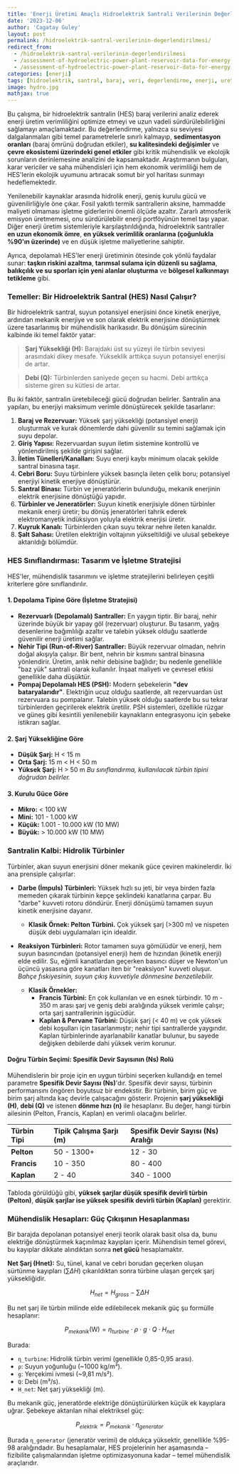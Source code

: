 ```yaml
---
title: 'Enerji Üretimi Amaçlı Hidroelektrik Santrali Verilerinin Değerlendirilmesi'
date: '2023-12-06'
author: 'Cagatay Guley'
layout: post
permalink: /hidroelektrik-santral-verilerinin-degerlendirilmesi/
redirect_from:
  - /hidroelektrik-santral-verilerinin-degerlendirilmesi
  - /assessment-of-hydroelectric-power-plant-reservoir-data-for-energy-production-purposes
  - /assessment-of-hydroelectric-power-plant-reservoir-data-for-energy-production-purposes/
categories: [enerji]
tags: [hidroelektrik, santral, baraj, veri, degerlendirme, enerji, uretim]
image: hydro.jpg
mathjax: true
---
```


Bu çalışma, bir hidroelektrik santralin (HES) baraj verilerini analiz ederek enerji üretim verimliliğini optimize etmeyi ve uzun vadeli sürdürülebilirliğini sağlamayı amaçlamaktadır. Bu değerlendirme, yalnızca su seviyesi dalgalanmaları gibi temel parametrelerle sınırlı kalmayıp, **sedimentasyon oranları** (baraj ömrünü doğrudan etkiler), **su kalitesindeki değişimler** ve **çevre ekosistemi üzerindeki genel etkiler** gibi kritik mühendislik ve ekolojik sorunların derinlemesine analizini de kapsamaktadır. Araştırmanın bulguları, karar vericiler ve saha mühendisleri için hem ekonomik verimliliği hem de HES'lerin ekolojik uyumunu artıracak somut bir yol haritası sunmayı hedeflemektedir.

Yenilenebilir kaynaklar arasında hidrolik enerji, geniş kurulu gücü ve güvenilirliğiyle öne çıkar. Fosil yakıtlı termik santrallerin aksine, hammadde maliyeti olmaması işletme giderlerini önemli ölçüde azaltır. Zararlı atmosferik emisyon üretmemesi, onu sürdürülebilir enerji portföyünün temel taşı yapar. Diğer enerji üretim sistemleriyle karşılaştırıldığında, hidroelektrik santraller **en uzun ekonomik ömre**, **en yüksek verimlilik oranlarına (çoğunlukla %90'ın üzerinde)** ve en düşük işletme maliyetlerine sahiptir.

Ayrıca, depolamalı HES'ler enerji üretiminin ötesinde çok yönlü faydalar sunar: **taşkın riskini azaltma**, **tarımsal sulama için düzenli su sağlama**, **balıkçılık ve su sporları için yeni alanlar oluşturma** ve **bölgesel kalkınmayı tetikleme** gibi.

### Temeller: Bir Hidroelektrik Santral (HES) Nasıl Çalışır?

Bir hidroelektrik santral, suyun potansiyel enerjisini önce kinetik enerjiye, ardından mekanik enerjiye ve son olarak elektrik enerjisine dönüştürmek üzere tasarlanmış bir mühendislik harikasıdır. Bu dönüşüm sürecinin kalbinde iki temel faktör yatar:

> **Şarj Yüksekliği (H):** Barajdaki üst su yüzeyi ile türbin seviyesi arasındaki dikey mesafe. Yükseklik arttıkça suyun potansiyel enerjisi de artar.

> **Debi (Q):** Türbinlerden saniyede geçen su hacmi. Debi arttıkça sisteme giren su kütlesi de artar.

Bu iki faktör, santralin üretebileceği gücü doğrudan belirler. Santralin ana yapıları, bu enerjiyi maksimum verimle dönüştürecek şekilde tasarlanır:

1.  **Baraj ve Rezervuar:** Yüksek şarj yüksekliği (potansiyel enerji) oluşturmak ve kurak dönemlerde dahi güvenilir su temini sağlamak için suyu depolar.
2.  **Giriş Yapısı:** Rezervuardan suyun iletim sistemine kontrollü ve yönlendirilmiş şekilde girişini sağlar.
3.  **İletim Tünelleri/Kanalları:** Suyu enerji kaybı minimum olacak şekilde santral binasına taşır.
4.  **Cebri Boru:** Suyu türbinlere yüksek basınçla ileten çelik boru; potansiyel enerjiyi kinetik enerjiye dönüştürür.
5.  **Santral Binası:** Türbin ve jeneratörlerin bulunduğu, mekanik enerjinin elektrik enerjisine dönüştüğü yapıdır.
6.  **Türbinler ve Jeneratörler:** Suyun kinetik enerjisiyle dönen türbinler mekanik enerji üretir; bu dönüş jeneratörleri tahrik ederek elektromanyetik indüksiyon yoluyla elektrik enerjisi üretir.
7.  **Kuyruk Kanalı:** Türbinlerden çıkan suyu tekrar nehre ileten kanaldır.
8.  **Şalt Sahası:** Üretilen elektriğin voltajının yükseltildiği ve ulusal şebekeye aktarıldığı bölümdür.

### HES Sınıflandırması: Tasarım ve İşletme Stratejisi

HES'ler, mühendislik tasarımını ve işletme stratejilerini belirleyen çeşitli kriterlere göre sınıflandırılır.

#### 1. Depolama Tipine Göre (İşletme Stratejisi)

* **Rezervuarlı (Depolamalı) Santraller:** En yaygın tiptir. Bir baraj, nehir üzerinde büyük bir yapay göl (rezervuar) oluşturur. Bu tasarım, yağış desenlerine bağımlılığı azaltır ve talebin yüksek olduğu saatlerde güvenilir enerji üretimi sağlar.
* **Nehir Tipi (Run-of-River) Santraller:** Büyük rezervuar olmadan, nehrin doğal akışıyla çalışır. Bir bent, nehrin bir kısmını santral binasına yönlendirir. Üretim, anlık nehir debisine bağlıdır; bu nedenle genellikle "baz yük" santrali olarak kullanılır. İnşaat maliyeti ve çevresel etkisi genellikle daha düşüktür.
* **Pompaj Depolamalı HES (PSH):** Modern şebekelerin **"dev bataryalarıdır"**. Elektriğin ucuz olduğu saatlerde, alt rezervuardan üst rezervuara su pompalanır. Talebin yüksek olduğu saatlerde bu su tekrar türbinlerden geçirilerek elektrik üretilir. PSH sistemleri, özellikle rüzgar ve güneş gibi kesintili yenilenebilir kaynakların entegrasyonu için şebeke istikrarı sağlar.

#### 2. Şarj Yüksekliğine Göre

* **Düşük Şarj:** H < 15 m
* **Orta Şarj:** 15 m < H < 50 m
* **Yüksek Şarj:** H > 50 m
    *Bu sınıflandırma, kullanılacak türbin tipini doğrudan belirler.*

#### 3. Kurulu Güce Göre

* **Mikro:** < 100 kW
* **Mini:** 101 - 1.000 kW
* **Küçük:** 1.001 - 10.000 kW (10 MW)
* **Büyük:** > 10.000 kW (10 MW)

### Santralin Kalbi: Hidrolik Türbinler

Türbinler, akan suyun enerjisini döner mekanik güce çeviren makinelerdir. İki ana prensiple çalışırlar:

* **Darbe (İmpuls) Türbinleri:** Yüksek hızlı su jeti, bir veya birden fazla memeden çıkarak türbinin kepçe şeklindeki kanatlarına çarpar. Bu "darbe" kuvveti rotoru döndürür. Enerji dönüşümü tamamen suyun kinetik enerjisine dayanır.
    * **Klasik Örnek: Pelton Türbini.** Çok yüksek şarj (>300 m) ve nispeten düşük debi uygulamaları için idealdir.

* **Reaksiyon Türbinleri:** Rotor tamamen suya gömülüdür ve enerji, hem suyun basıncından (potansiyel enerji) hem de hızından (kinetik enerji) elde edilir. Su, eğimli kanatlardan geçerken basıncı düşer ve Newton'un üçüncü yasasına göre kanatları iten bir "reaksiyon" kuvveti oluşur. *Bahçe fıskiyesinin, suyun çıkış kuvvetiyle dönmesine benzetilebilir.*
    * **Klasik Örnekler:**
        * **Francis Türbini:** En çok kullanılan ve en esnek türbindir. 10 m - 350 m arası şarj ve geniş debi aralığında yüksek verimle çalışır; orta şarj santrallerinin işgücüdür.
        * **Kaplan & Pervane Türbini:** Düşük şarj (< 40 m) ve çok yüksek debi koşulları için tasarlanmıştır; nehir tipi santrallerde yaygındır. Kaplan türbinlerinde ayarlanabilir kanatlar bulunur, bu sayede değişken debilerde dahi yüksek verim korunur.

#### Doğru Türbin Seçimi: Spesifik Devir Sayısının (Ns) Rolü

Mühendislerin bir proje için en uygun türbini seçerken kullandığı en temel parametre **Spesifik Devir Sayısı (Ns)**'dır. Spesifik devir sayısı, türbinin performansını öngören boyutsuz bir endekstir. Bir türbinin, birim güç ve birim şarj altında kaç devirle çalışacağını gösterir. Projenin **şarj yüksekliği (H)**, **debi (Q)** ve istenen **dönme hızı (n)** ile hesaplanır. Bu değer, hangi türbin ailesinin (Pelton, Francis, Kaplan) en verimli olacağını belirler.

| Türbin Tipi      | Tipik Çalışma Şarjı (m) | Spesifik Devir Sayısı (Ns) Aralığı |
| :--------------- | :---------------------- | :---------------------------------- |
| **Pelton** | 50 - 1300+                | 12 - 30                             |
| **Francis** | 10 - 350                  | 80 - 400                            |
| **Kaplan** | 2 - 40                    | 340 - 1000                          |

Tabloda görüldüğü gibi, **yüksek şarjlar düşük spesifik devirli türbin (Pelton)**, **düşük şarjlar ise yüksek spesifik devirli türbin (Kaplan)** gerektirir.

### Mühendislik Hesapları: Güç Çıkışının Hesaplanması

Bir barajda depolanan potansiyel enerji teorik olarak basit olsa da, bunu elektriğe dönüştürmek kaçınılmaz kayıpları içerir. Mühendisin temel görevi, bu kayıplar dikkate alındıktan sonra **net gücü** hesaplamaktır.

**Net Şarj (Hnet):** Su, tünel, kanal ve cebri borudan geçerken oluşan sürtünme kayıpları ($\sum \Delta H$) çıkarıldıktan sonra türbine ulaşan gerçek şarj yüksekliğidir.

$$H_{net} = H_{gross} - \sum \Delta H$$

Bu net şarj ile türbin milinde elde edilebilecek mekanik güç şu formülle hesaplanır:

$$P_{mekanik} (\text{W}) = \eta_{turbine} \cdot \rho \cdot g \cdot Q \cdot H_{net}$$

Burada:
* `η_turbine`: Hidrolik türbin verimi (genellikle 0,85-0,95 arası).
* `ρ`: Suyun yoğunluğu (~1000 kg/m³).
* `g`: Yerçekimi ivmesi (~9,81 m/s²).
* `Q`: Debi (m³/s).
* `H_net`: Net şarj yüksekliği (m).

Bu mekanik güç, jeneratörde elektriğe dönüştürülürken küçük ek kayıplara uğrar. Şebekeye aktarılan nihai elektriksel güç:

$$P_{elektrik} = P_{mekanik} \cdot \eta_{generator}$$

Burada `η_generator` (jeneratör verimi) de oldukça yüksektir, genellikle %95-98 aralığındadır. Bu hesaplamalar, HES projelerinin her aşamasında – fizibilite çalışmalarından işletme optimizasyonuna kadar – temel mühendislik araçlarıdır.